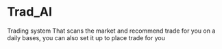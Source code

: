 # Trad_AI
Trading system That scans the market and recommend trade for you on a daily bases, you can also set it up to place trade for you
